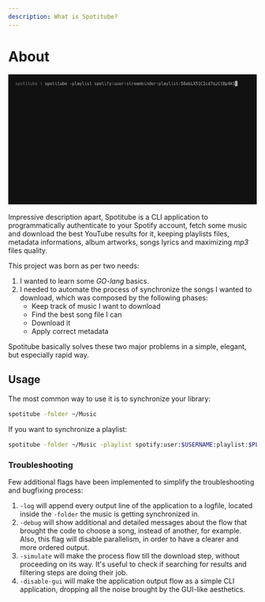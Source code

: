 ```yaml
---
description: What is Spotitube?
---
```


# About

![](../../.gitbook/assets/sample.gif)

Impressive description apart, Spotitube is a CLI application to programmatically authenticate to your Spotify account, fetch some music and download the best YouTube results for it, keeping playlists files, metadata informations, album artworks, songs lyrics and maximizing _mp3_ files quality.

This project was born as per two needs:

1. I wanted to learn some _GO-lang_ basics.
2. I needed to automate the process of synchronize the songs I wanted to download, which was composed by the following phases:
   * Keep track of music I want to download
   * Find the best song file I can
   * Download it
   * Apply correct metadata

Spotitube basically solves these two major problems in a simple, elegant, but especially rapid way.

## Usage

The most common way to use it is to synchronize your library:

```bash
spotitube -folder ~/Music
```

If you want to synchronize a playlist:

```bash
spotitube -folder ~/Music -playlist spotify:user:$USERNAME:playlist:$PLAYLIST_ID
```

### Troubleshooting

Few additional flags have been implemented to simplify the troubleshooting and bugfixing process:

1. `-log` will append every output line of the application to a logfile, located inside the `-folder` the music is getting synchronized in.
2. `-debug` will show additional and detailed messages about the flow that brought the code to choose a song, instead of another, for example. Also, this flag will disable parallelism, in order to have a clearer and more ordered output.
3. `-simulate` will make the process flow till the download step, without proceeding on its way. It's useful to check if searching for results and filtering steps are doing their job.
4. `-disable-gui` will make the application output flow as a simple CLI application, dropping all the noise brought by the GUI-like aesthetics.

